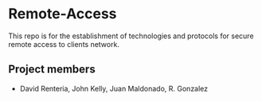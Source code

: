 # Remote-Access
This repo is for the establishment of technologies and protocols for secure remote access to clients network.
## Project members 
- David Renteria, John Kelly, Juan Maldonado, R. Gonzalez
